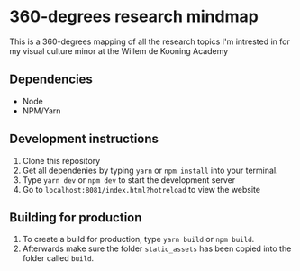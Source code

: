 # 360-degrees research mindmap
This is a 360-degrees mapping of all the research topics I'm intrested in for my visual culture minor at the Willem de Kooning Academy

## Dependencies

- Node
- NPM/Yarn

## Development instructions
 1. Clone this repository
 2. Get all dependenies by typing ```yarn``` or ```npm install``` into your terminal.
 3. Type ```yarn dev``` or ```npm dev``` to start the development server
 4. Go to ```localhost:8081/index.html?hotreload``` to view the website

 ## Building for production
 1. To create a build for production, type ```yarn build``` or ```npm build```.
2. Afterwards make sure the folder ```static_assets``` has been copied into the folder called ```build```.

